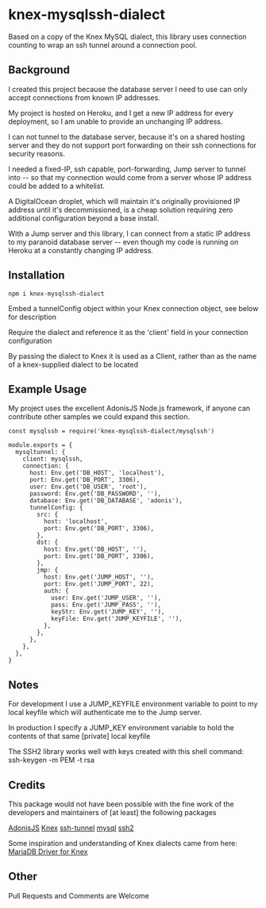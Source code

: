 # knex-mysqlssh-dialect

Based on a copy of the Knex MySQL dialect, this library uses connection counting to wrap an ssh tunnel around a connection pool.

## Background

I created this project because the database server I need to use can only accept connections from known IP addresses.

My project is hosted on Heroku, and I get a new IP address for every deployment, so I am unable to provide an unchanging IP address.

I can not tunnel to the database server, because it's on a shared hosting server and they do not support port forwarding on their ssh connections for security reasons.

I needed a fixed-IP, ssh capable, port-forwarding, Jump server to tunnel into -- so that my connection would come from a server whose IP address could be added to a whitelist.

A DigitalOcean droplet, which will maintain it's originally provisioned IP address until it's decommissioned, is a cheap solution requiring zero additional configuration beyond a base install.

With a Jump server and this library, I can connect from a static IP address to my paranoid database server -- even though my code is running on Heroku at a constantly changing IP address.

## Installation 

```
npm i knex-mysqlssh-dialect
```

Embed a tunnelConfig object within your Knex connection object, see below for description

Require the dialect and reference it as the 'client' field in your connection configuration

By passing the dialect to Knex it is used as a Client, rather than as the name of a knex-supplied dialect to be located

## Example Usage

My project uses the excellent AdonisJS Node.js framework, if anyone can contribute other samples we could expand this section.

```
const mysqlssh = require('knex-mysqlssh-dialect/mysqlssh')

module.exports = {
  mysqltunnel: {
    client: mysqlssh,
    connection: {
      host: Env.get('DB_HOST', 'localhost'),
      port: Env.get('DB_PORT', 3306),
      user: Env.get('DB_USER', 'root'),
      password: Env.get('DB_PASSWORD', ''),
      database: Env.get('DB_DATABASE', 'adonis'),
      tunnelConfig: {
        src: {
          host: 'localhost',
          port: Env.get('DB_PORT', 3306),
        },
        dst: {
          host: Env.get('DB_HOST', ''),
          port: Env.get('DB_PORT', 3306),
        },
        jmp: {
          host: Env.get('JUMP_HOST', ''),
          port: Env.get('JUMP_PORT', 22),
          auth: {
            user: Env.get('JUMP_USER', ''),
            pass: Env.get('JUMP_PASS', ''),
            keyStr: Env.get('JUMP_KEY', ''),
            keyFile: Env.get('JUMP_KEYFILE', ''),
          },
        },
      },
    },
  },
}
```

## Notes

For development I use a JUMP_KEYFILE environment variable to point to my local keyfile which will authenticate me to the Jump server.

In production I specify a JUMP_KEY environment variable to hold the contents of that same [private] local keyfile

The SSH2 library works well with keys created with this shell command: ssh-keygen -m PEM -t rsa 

## Credits

This package would not have been possible with the fine work of the developers and maintainers of [at least] the following packages

[AdonisJS](https://adonisjs.com/) [Knex](http://knexjs.org/) [ssh-tunnel](https://github.com/agebrock/tunnel-ssh) [mysql](https://github.com/mysqljs/mysql) [ssh2](https://github.com/mscdex/ssh2)

Some inspiration and understanding of Knex dialects came from here: [MariaDB Driver for Knex](https://wildwolf.name/mariadb-driver-for-knex/)

## Other

Pull Requests and Comments are Welcome

